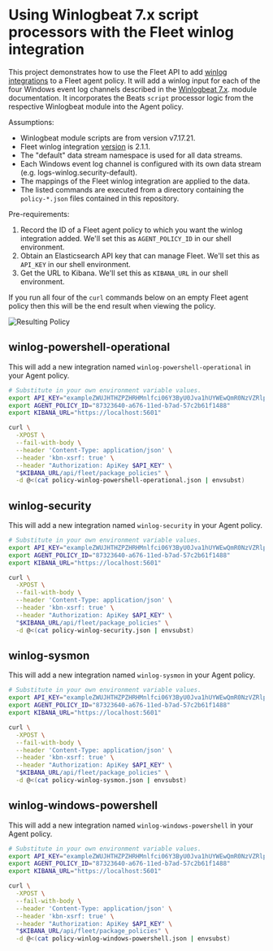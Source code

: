 # Using Winlogbeat 7.x script processors with the Fleet winlog integration

This project demonstrates how to use the Fleet API to add
[winlog integrations][winlog_integration] to a Fleet agent policy.
It will add a winlog input for each of the four Windows event log channels
described in the [Winlogbeat 7.x][winlogbeat_modules].
module documentation. It incorporates the Beats `script` processor logic
from the respective Winlogbeat module into the Agent policy.

Assumptions:

- Winlogbeat module scripts are from version v7.17.21.
- Fleet winlog integration [version][winlog_changelog] is 2.1.1.
- The "default" data stream namespace is used for all data streams.
- Each Windows event log channel is configured with its own data stream (e.g. logs-winlog.security-default).
- The mappings of the Fleet winlog integration are applied to the data.
- The listed commands are executed from a directory containing the `policy-*.json`
files contained in this repository.

[winlog_integration]: https://docs.elastic.co/en/integrations/winlog
[winlog_changelog]: https://docs.elastic.co/en/integrations/winlog#changelog
[winlogbeat_modules]: https://www.elastic.co/guide/en/beats/winlogbeat/7.17/winlogbeat-modules.html

Pre-requirements:
1. Record the ID of a Fleet agent policy to which you want the winlog
integration added. We'll set this as `AGENT_POLICY_ID` in our shell environment.
2. Obtain an Elasticsearch API key that can manage Fleet. We'll set this as
`API_KEY` in our shell environment.
3. Get the URL to Kibana. We'll set this as `KIBANA_URL` in our shell environment.

If you run all four of the `curl` commands below on an empty Fleet agent policy
then this will be the end result when viewing the policy.

![Resulting Policy](https://i.imgur.com/zdVWM3x.png)

## winlog-powershell-operational

This will add a new integration named `winlog-powershell-operational` in your Agent policy.

```sh
# Substitute in your own environment variable values.
export API_KEY="exampleZWUJHTHZPZHRHMnlfci06Y3ByU0Jva1hUYWEwQmR0NzVZRlpSQQ=="
export AGENT_POLICY_ID="87323640-a676-11ed-b7ad-57c2b61f1488"
export KIBANA_URL="https://localhost:5601"

curl \
  -XPOST \
  --fail-with-body \
  --header 'Content-Type: application/json' \
  --header 'kbn-xsrf: true' \
  --header "Authorization: ApiKey $API_KEY" \
  "$KIBANA_URL/api/fleet/package_policies" \
  -d @<(cat policy-winlog-powershell-operational.json | envsubst)
```
## winlog-security

This will add a new integration named `winlog-security` in your Agent policy.

```sh
# Substitute in your own environment variable values.
export API_KEY="exampleZWUJHTHZPZHRHMnlfci06Y3ByU0Jva1hUYWEwQmR0NzVZRlpSQQ=="
export AGENT_POLICY_ID="87323640-a676-11ed-b7ad-57c2b61f1488"
export KIBANA_URL="https://localhost:5601"

curl \
  -XPOST \
  --fail-with-body \
  --header 'Content-Type: application/json' \
  --header 'kbn-xsrf: true' \
  --header "Authorization: ApiKey $API_KEY" \
  "$KIBANA_URL/api/fleet/package_policies" \
  -d @<(cat policy-winlog-security.json | envsubst)
```
## winlog-sysmon

This will add a new integration named `winlog-sysmon` in your Agent policy.

```sh
# Substitute in your own environment variable values.
export API_KEY="exampleZWUJHTHZPZHRHMnlfci06Y3ByU0Jva1hUYWEwQmR0NzVZRlpSQQ=="
export AGENT_POLICY_ID="87323640-a676-11ed-b7ad-57c2b61f1488"
export KIBANA_URL="https://localhost:5601"

curl \
  -XPOST \
  --fail-with-body \
  --header 'Content-Type: application/json' \
  --header 'kbn-xsrf: true' \
  --header "Authorization: ApiKey $API_KEY" \
  "$KIBANA_URL/api/fleet/package_policies" \
  -d @<(cat policy-winlog-sysmon.json | envsubst)
```
## winlog-windows-powershell

This will add a new integration named `winlog-windows-powershell` in your Agent policy.

```sh
# Substitute in your own environment variable values.
export API_KEY="exampleZWUJHTHZPZHRHMnlfci06Y3ByU0Jva1hUYWEwQmR0NzVZRlpSQQ=="
export AGENT_POLICY_ID="87323640-a676-11ed-b7ad-57c2b61f1488"
export KIBANA_URL="https://localhost:5601"

curl \
  -XPOST \
  --fail-with-body \
  --header 'Content-Type: application/json' \
  --header 'kbn-xsrf: true' \
  --header "Authorization: ApiKey $API_KEY" \
  "$KIBANA_URL/api/fleet/package_policies" \
  -d @<(cat policy-winlog-windows-powershell.json | envsubst)
```
